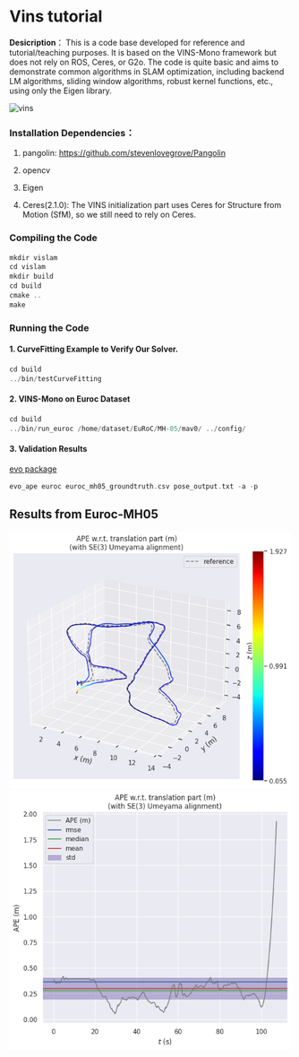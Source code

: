 # Vins tutorial

**Desicription**：
This is a code base developed for reference and tutorial/teaching purposes. It is based on the VINS-Mono framework but does not rely on ROS, Ceres, or G2o. The code is quite basic and aims to demonstrate common algorithms in SLAM optimization, including backend LM algorithms, sliding window algorithms, robust kernel functions, etc., using only the Eigen library.

![vins](doc/vio.gif)

### Installation Dependencies：

1. pangolin: <https://github.com/stevenlovegrove/Pangolin>

2. opencv

3. Eigen

4. Ceres(2.1.0): The VINS initialization part uses Ceres for Structure from Motion (SfM), so we still need to rely on Ceres.

### Compiling the Code

```c++
mkdir vislam
cd vislam
mkdir build 
cd build
cmake ..
make
```

### Running the Code
#### 1. CurveFitting Example to Verify Our Solver.
```c++
cd build
../bin/testCurveFitting 
```

#### 2. VINS-Mono on Euroc Dataset
```c++
cd build
../bin/run_euroc /home/dataset/EuRoC/MH-05/mav0/ ../config/
```

#### 3. Validation Results
[evo package](https://github.com/MichaelGrupp/evo)
```c++
evo_ape euroc euroc_mh05_groundtruth.csv pose_output.txt -a -p
```

## Results from Euroc-MH05

![evo_map](doc/vio_ape_map.png)
![evo_raw](doc/vio_ape_raw.png)


